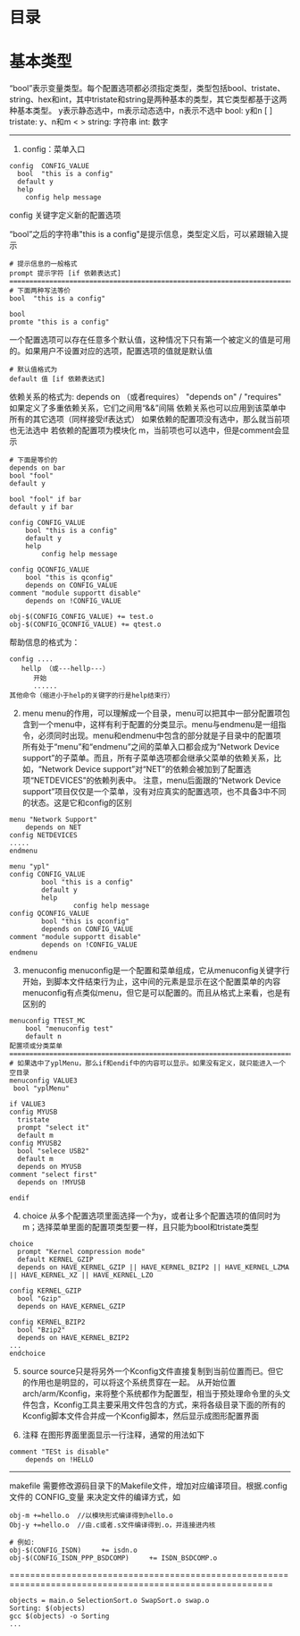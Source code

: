 # 目录



<!-- = = = = = = = = = = = = = = = = = = = = = = = = = = = = = = = = = = = = = = = = = = = = = = = = = = = = = = = = = = = = -->
<!-- = = = = = = = = = = = = = = = = = = = = = = = = = = = = = = = = = = = = = = = = = = = = = = = = = = = = = = = = = = = = -->



# 基本类型
“bool”表示变量类型。每个配置选项都必须指定类型，类型包括bool、tristate、string、hex和int，其中tristate和string是两种基本的类型，其它类型都基于这两种基本类型。
y表示静态选中，m表示动态选中，n表示不选中
bool: y和n     [ ]
tristate: y、n和m     < >
string: 字符串
int: 数字


--------------------------------------------------------------------------------

1. config：菜单入口
```
config  CONFIG_VALUE
  bool  "this is a config"
  default y
  help
    config help message
```

config 关键字定义新的配置选项

“bool”之后的字符串"this is a config"是提示信息，类型定义后，可以紧跟输入提示
```
# 提示信息的一般格式
prompt 提示字符 [if 依赖表达式]
===================================================================================================
# 下面两种写法等价
bool  "this is a config" 

bool  
promte "this is a config"
```

一个配置选项可以存在任意多个默认值，这种情况下只有第一个被定义的值是可用的。如果用户不设置对应的选项，配置选项的值就是默认值
```
# 默认值格式为
default 值 [if 依赖表达式]
```

依赖关系的格式为: depends  on （或者requires）  <expr>
"depends on" / "requires" 如果定义了多重依赖关系，它们之间用“&&”间隔
依赖关系也可以应用到该菜单中所有的其它选项（同样接受if表达式）
如果依赖的配置项没有选中，那么就当前项也无法选中
若依赖的配置项为模块化 m，当前项也可以选中，但是comment会显示 
```
# 下面是等价的
depends on bar
bool "fool"
default y

bool "fool" if bar
default y if bar
```
```
config CONFIG_VALUE
	bool "this is a config"
	default y
	help
		config help message
  
config QCONFIG_VALUE
	bool "this is qconfig"
	depends on CONFIG_VALUE
comment "module supportt disable"
	depends on !CONFIG_VALUE
 
obj-$(CONFIG_CONFIG_VALUE) += test.o
obj-$(CONFIG_QCONFIG_VALUE) += qtest.o
```




帮助信息的格式为：
```
config .... 
   hellp （或---hellp---）
      开始
      ......
其他命令（缩进小于help的关键字的行是help结束行）
```

2. menu
menu的作用，可以理解成一个目录，menu可以把其中一部分配置项包含到一个menu中，这样有利于配置的分类显示。menu与endmenu是一组指令，必须同时出现。menu和endmenu中包含的部分就是子目录中的配置项
所有处于“menu”和“endmenu”之间的菜单入口都会成为“Network  Device support”的子菜单。而且，所有子菜单选项都会继承父菜单的依赖关系，比如，“Network  Device support”对“NET”的依赖会被加到了配置选项“NETDEVICES”的依赖列表中。
注意，menu后面跟的“Network  Device support”项目仅仅是一个菜单，没有对应真实的配置选项，也不具备3中不同的状态。这是它和config的区别
```
menu "Network Support"
    depends on NET
config NETDEVICES
.....
endmenu
```
```
menu "ypl"
config CONFIG_VALUE
        bool "this is a config"
        default y
        help
                config help message
config QCONFIG_VALUE
        bool "this is qconfig"
        depends on CONFIG_VALUE
comment "module supportt disable"
        depends on !CONFIG_VALUE
endmenu
```




3. menuconfig
menuconfig是一个配置和菜单组成，它从menuconfig关键字行开始，到脚本文件结束行为止，这中间的元素是显示在这个配置菜单的内容
menuconfig有点类似menu，但它是可以配置的。而且从格式上来看，也是有区别的
```
menuconfig TTEST_MC
    bool "menuconfig test"
    default n
配置项或分类菜单
==============================================================================================
# 如果选中了yplMenu，那么if和endif中的内容可以显示。如果没有定义，就只能进入一个空目录
menuconfig VALUE3
 bool "yplMenu"

if VALUE3
config MYUSB
  tristate
  prompt "select it"
  default m
config MYUSB2
  bool "selece USB2"
  default m
  depends on MYUSB
comment "select first"
  depends on !MYUSB
  
endif
```




4. choice
从多个配置选项里面选择一个为y，或者让多个配置选项的值同时为m；选择菜单里面的配置项类型要一样，且只能为bool和tristate类型
```
choice
  prompt "Kernel compression mode"
  default KERNEL_GZIP
  depends on HAVE_KERNEL_GZIP || HAVE_KERNEL_BZIP2 || HAVE_KERNEL_LZMA || HAVE_KERNEL_XZ || HAVE_KERNEL_LZO
 
config KERNEL_GZIP
  bool "Gzip"
  depends on HAVE_KERNEL_GZIP
 
config KERNEL_BZIP2
  bool "Bzip2"
  depends on HAVE_KERNEL_BZIP2
...
endchoice
```



5. source
source只是将另外一个Kconfig文件直接复制到当前位置而已。但它的作用也是明显的，可以将这个系统贯穿在一起。
从开始位置arch/arm/Kconfig，来将整个系统都作为配置型，相当于预处理命令里的头文件包含，Kconfig工具主要采用文件包含的方式，来将各级目录下面的所有的Kconfig脚本文件合并成一个Kconfig脚本，然后显示成图形配置界面

6. 注释
在图形界面里面显示一行注释，通常的用法如下
```
comment "TESt is disable"
    depends on !HELLO
```


--------------------------------------------------------------------------------

makefile
需要修改源码目录下的Makefile文件，增加对应编译项目。根据.config文件的 CONFIG_变量 来决定文件的编译方式，如
```
obj-m +=hello.o  //以模块形式编译得到hello.o
Obj-y +=hello.o  //由.c或者.s文件编译得到.o，并连接进内核

# 例如: 
obj-$(CONFIG_ISDN)     += isdn.o
obj-$(CONFIG_ISDN_PPP_BSDCOMP)     += ISDN_BSDCOMP.o
```

=========================================================================================================


```
objects = main.o SelectionSort.o SwapSort.o swap.o
Sorting: $(objects)
gcc $(objects) -o Sorting
...

```



